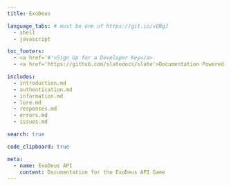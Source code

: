 ```yaml
---
title: ExoDeus

language_tabs: # must be one of https://git.io/vQNgJ
  - shell
  - javascript

toc_footers:
  - <a href='#'>Sign Up for a Developer Key</a>
  - <a href='https://github.com/slatedocs/slate'>Documentation Powered by Slate</a>

includes:
  - introduction.md
  - authentication.md
  - information.md
  - lore.md
  - responses.md
  - errors.md
  - issues.md

search: true

code_clipboard: true

meta:
  - name: ExoDeus API
    content: Documentation for the ExoDeus API Game
---
```

